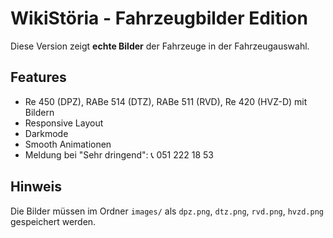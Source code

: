 # WikiStöria - Fahrzeugbilder Edition

Diese Version zeigt **echte Bilder** der Fahrzeuge in der Fahrzeugauswahl.

## Features
- Re 450 (DPZ), RABe 514 (DTZ), RABe 511 (RVD), Re 420 (HVZ-D) mit Bildern
- Responsive Layout
- Darkmode
- Smooth Animationen
- Meldung bei "Sehr dringend": 📞 051 222 18 53

## Hinweis
Die Bilder müssen im Ordner `images/` als `dpz.png`, `dtz.png`, `rvd.png`, `hvzd.png` gespeichert werden.
